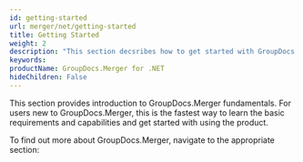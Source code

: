 ```yaml
---
id: getting-started
url: merger/net/getting-started
title: Getting Started
weight: 2
description: "This section decsribes how to get started with GroupDocs.Merger for .NET library"
keywords: 
productName: GroupDocs.Merger for .NET
hideChildren: False
---
```


This section provides introduction to GroupDocs.Merger fundamentals. For users new to GroupDocs.Merger, this is the fastest way to learn the basic requirements and capabilities and get started with using the product.

To find out more about GroupDocs.Merger, navigate to the appropriate section:
